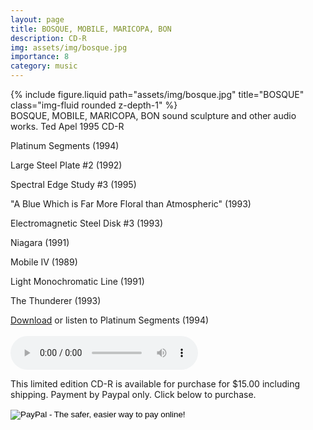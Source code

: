 ```yaml
---
layout: page
title: BOSQUE, MOBILE, MARICOPA, BON
description: CD-R
img: assets/img/bosque.jpg
importance: 8
category: music
---
```


<div class="row">
    <div class="col-sm mt-3 mt-md-0">
        {% include figure.liquid path="assets/img/bosque.jpg" title="BOSQUE" class="img-fluid rounded z-depth-1" %}
    </div>
</div>
<div class="caption">
BOSQUE, MOBILE, MARICOPA, BON
sound sculpture and other audio works.
Ted Apel
1995 CD-R


</div>

Platinum Segments (1994)

Large Steel Plate #2 (1992)

Spectral Edge Study #3 (1995)

"A Blue Which is Far More Floral than Atmospheric" (1993)

Electromagnetic Steel Disk #3 (1993)

Niagara (1991)

Mobile IV (1989)

Light Monochromatic Line (1991)

The Thunderer (1993)


<a href="/assets/sound/01%20Platinum%20Segments.mp3">Download</a> or listen to Platinum Segments (1994)<br />      
	<audio controls="controls" >
		<source src="/assets/sound/01%20Platinum%20Segments.ogg" type="audio/ogg"/ >
		<source src="/assets/sound/01%20Platinum%20Segments.mp3" type="audio/mpeg"/ >
	html5 browsers only.</audio>	



This limited edition CD-R is available for purchase for $15.00 including shipping. Payment by Paypal only. Click below to purchase.

<form action="https://www.paypal.com/cgi-bin/webscr" method="post">
	<input type="hidden" name="cmd" value="_xclick">
	<input type="hidden" name="business" value="tapel@vud.org">
	<input type="hidden" name="lc" value="US">
	<input type="hidden" name="item_name" value="BOSQUE, MOBILE, MARICOPA, BON CD-R">
	<input type="hidden" name="amount" value="15.00">
	<input type="hidden" name="currency_code" value="USD">
	<input type="hidden" name="button_subtype" value="services">
	<input type="hidden" name="no_note" value="0">
	<input type="hidden" name="tax_rate" value="0.000">
	<input type="hidden" name="shipping" value="0.00">
	<input type="hidden" name="bn" value="PP-BuyNowBF:btn_buynowCC_LG.gif:NonHostedGuest">
	<input type="image" src="https://www.paypal.com/en_US/i/btn/btn_buynowCC_LG.gif"  name="submit" alt="PayPal - The safer, easier way to pay online!">
	<img alt="" src="https://www.paypal.com/en_US/i/scr/pixel.gif" width="1" height="1">
	</form>
	